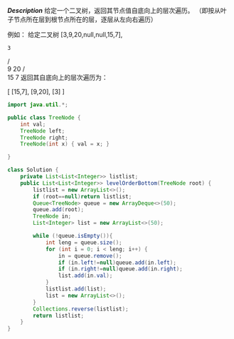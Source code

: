 ***Description***
给定一个二叉树，返回其节点值自底向上的层次遍历。 （即按从叶子节点所在层到根节点所在的层，逐层从左向右遍历）

例如：
给定二叉树 [3,9,20,null,null,15,7],

    3
   / \
  9  20
    /  \
   15   7
返回其自底向上的层次遍历为：

[
  [15,7],
  [9,20],
  [3]
]
```java
import java.util.*;

public class TreeNode {
    int val;
    TreeNode left;
    TreeNode right;
    TreeNode(int x) { val = x; }

}

class Solution {
    private List<List<Integer>> listlist;
    public List<List<Integer>> levelOrderBottom(TreeNode root) {
        listlist = new ArrayList<>();
        if (root==null)return listlist;
        Queue<TreeNode> queue = new ArrayDeque<>(50);
        queue.add(root);
        TreeNode in;
        List<Integer> list = new ArrayList<>(50);

        while (!queue.isEmpty()){
            int leng = queue.size();
            for (int i = 0; i < leng; i++) {
                in = queue.remove();
                if (in.left!=null)queue.add(in.left);
                if (in.right!=null)queue.add(in.right);
                list.add(in.val);
            }
            listlist.add(list);
            list = new ArrayList<>();
        }
        Collections.reverse(listlist);
        return listlist;
    }
}